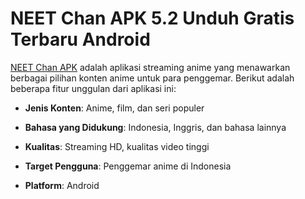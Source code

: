 ﻿# NEET Chan APK 5.2 Unduh Gratis Terbaru Android
[NEET Chan APK](https://apkeira.com/neet-chan/) adalah aplikasi streaming anime yang menawarkan berbagai pilihan konten anime untuk para penggemar. Berikut adalah beberapa fitur unggulan dari aplikasi ini:

-   **Jenis Konten**: Anime, film, dan seri populer
    
-   **Bahasa yang Didukung**: Indonesia, Inggris, dan bahasa lainnya
    
-   **Kualitas**: Streaming HD, kualitas video tinggi
    
-   **Target Pengguna**: Penggemar anime di Indonesia
    
-   **Platform**: Android
